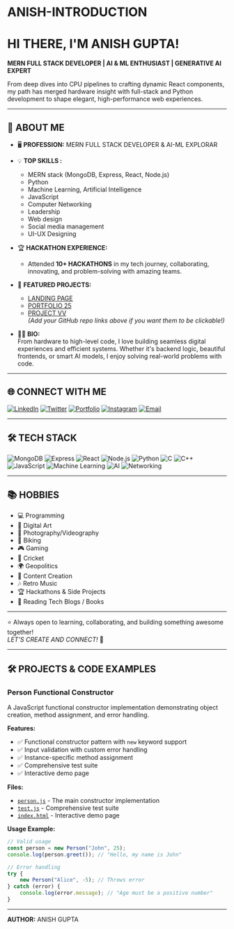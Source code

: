 # ANISH-INTRODUCTION
# HI THERE, I'M ANISH GUPTA! 

**MERN FULL STACK DEVELOPER | AI & ML ENTHUSIAST | GENERATIVE AI EXPERT**

From deep dives into CPU pipelines to crafting dynamic React components, my path has merged hardware insight with full-stack and Python development to shape elegant, high-performance web experiences.

---

## 🚀 ABOUT ME

- 🖥️ **PROFESSION:** MERN FULL STACK DEVELOPER & AI-ML EXPLORAR  
- 💡 **TOP SKILLS :**  
  - MERN stack (MongoDB, Express, React, Node.js)  
  - Python  
  - Machine Learning, Artificial Intelligence  
  - JavaScript  
  - Computer Networking
  - Leadership
  - Web design
  - Social media management
  - UI-UX Designing
    
- 🏆 **HACKATHON EXPERIENCE:**  
  - Attended **10+ HACKATHONS** in my tech journey, collaborating, innovating, and problem-solving with amazing teams.
    
- 🌟 **FEATURED PROJECTS:**  
  - [LANDING PAGE](#)  
  - [PORTFOLIO 25](#)  
  - [PROJECT VV](#)  
  *(Add your GitHub repo links above if you want them to be clickable!)*

- 🧑‍💻 **BIO:**  
  From hardware to high-level code, I love building seamless digital experiences and efficient systems. Whether it's backend logic, beautiful frontends, or smart AI models, I enjoy solving real-world problems with code.

---

## 🌐 CONNECT WITH ME

[![LinkedIn](https://img.shields.io/badge/LinkedIn-blue?logo=linkedin)](https://www.linkedin.com/in/anish-gupta-696245324?utm_source=share&utm_campaign=share_via&utm_content=profile&utm_medium=ios_app)
[![Twitter](https://img.shields.io/badge/Twitter-black?logo=twitter)](https://x.com/anishgupta2848?s=21)
[![Portfolio](https://img.shields.io/badge/Portfolio-009688?logo=firefox-browser&logoColor=white)](https://anish-portfolio09.netlify.app/)
[![Instagram](https://img.shields.io/badge/Instagram-E4405F?logo=instagram&logoColor=white)](https://www.instagram.com/_anish.03?igsh=MThzcjQxc2FjM3dlbg==)
[![Email](https://img.shields.io/badge/Email-d14836?logo=gmail&logoColor=white)](mailto:anishgaming2848@gmail.com)

---

## 🛠️ TECH STACK

![MongoDB](https://img.shields.io/badge/MongoDB-4EA94B?logo=mongodb&logoColor=white)
![Express](https://img.shields.io/badge/Express-000000?logo=express&logoColor=white)
![React](https://img.shields.io/badge/React-61DAFB?logo=react&logoColor=black)
![Node.js](https://img.shields.io/badge/Node.js-339933?logo=node.js&logoColor=white)
![Python](https://img.shields.io/badge/Python-3776AB?logo=python&logoColor=white)
![C](https://img.shields.io/badge/C-00599C?logo=c&logoColor=white)
![C++](https://img.shields.io/badge/C++-00599C?logo=c%2B%2B&logoColor=white)
![JavaScript](https://img.shields.io/badge/JavaScript-F7DF1E?logo=javascript&logoColor=black)
![Machine Learning](https://img.shields.io/badge/Machine%20Learning-FF6F00?logo=python&logoColor=white)
![AI](https://img.shields.io/badge/AI-6D4C41?logo=python&logoColor=white)
![Networking](https://img.shields.io/badge/Networking-1976D2?logo=google-chrome&logoColor=white)

---

## 📚 HOBBIES

- 💻 Programming  
- 🎨 Digital Art  
- 📸 Photography/Videography  
- 🚴 Biking  
- 🎮 Gaming  
- 🏏 Cricket  
- 🌍 Geopolitics  
- 🎥 Content Creation  
- 🎶 Retro Music  
- 🏆 Hackathons & Side Projects  
- 📖 Reading Tech Blogs / Books  

---

⭐️ Always open to learning, collaborating, and building something awesome together! <br> 
*LET'S CREATE AND CONNECT!* 🚀

---

## 🛠️ PROJECTS & CODE EXAMPLES

### Person Functional Constructor
A JavaScript functional constructor implementation demonstrating object creation, method assignment, and error handling.

**Features:**
- ✅ Functional constructor pattern with `new` keyword support
- ✅ Input validation with custom error handling
- ✅ Instance-specific method assignment
- ✅ Comprehensive test suite
- ✅ Interactive demo page

**Files:**
- [`person.js`](person.js) - The main constructor implementation
- [`test.js`](test.js) - Comprehensive test suite
- [`index.html`](index.html) - Interactive demo page

**Usage Example:**
```javascript
// Valid usage
const person = new Person("John", 25);
console.log(person.greet()); // "Hello, my name is John"

// Error handling
try {
    new Person("Alice", -5); // Throws error
} catch (error) {
    console.log(error.message); // "Age must be a positive number"
}
```

---

**AUTHOR:** ANISH GUPTA
